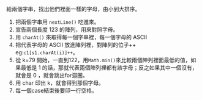 給兩個字串，找出他們裡面一樣的字母，由小到大排序。  

1. 把兩個字串用 ```nextLine()``` 吃進來。
2. 宣告兩個長度 123 的陣列，用來對照字母。
3. 用 ```charAt()``` 來取得每一個字串裡，每一個字母的 ASCII
4. 把代表字母的 ASCII 放進陣列裡，對陣列的位子++ eg:```c1[s1.charAt(i)]++```。
5. 從 k=79 開始，一直到122，用```Math.min()```來比較兩個陣列裡面最低的值，如果最低是 1 的話，那就代表兩個陣列裡都有該字母；反之如果其中一個沒有，就會是 0 ，就會跳出for迴圈。
6. 用 char 印出 k，就會得到那個字母。
7. 每一個case結束後要印一行空格。